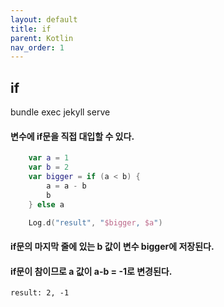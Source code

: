 ```yaml
---
layout: default
title: if
parent: Kotlin
nav_order: 1
---
```


## if

bundle exec jekyll serve

#### 변수에 if문을 직접 대입할 수 있다.
```kotlin
    var a = 1
    var b = 2
    var bigger = if (a < b) {
        a = a - b
        b
    } else a

    Log.d("result", "$bigger, $a")
```
#### if문의 마지막 줄에 있는 b 값이 변수 bigger에 저장된다.
#### if문이 참이므로 a 값이 a-b = -1로 변경된다.
```
result: 2, -1
```